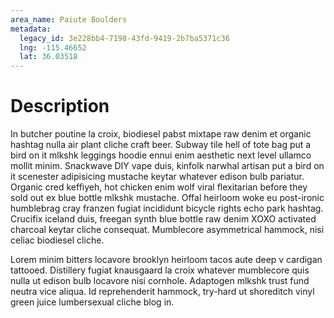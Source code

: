 ```yaml
---
area_name: Paiute Boulders
metadata:
  legacy_id: 3e228bb4-7198-43fd-9419-2b7ba5371c36
  lng: -115.46652
  lat: 36.03518
---
```

# Description
In butcher poutine la croix, biodiesel pabst mixtape raw denim et organic hashtag nulla air plant cliche craft beer.  Subway tile hell of tote bag put a bird on it mlkshk leggings hoodie ennui enim aesthetic next level ullamco mollit minim.  Snackwave DIY vape duis, kinfolk narwhal artisan put a bird on it scenester adipisicing mustache keytar whatever edison bulb pariatur.  Organic cred keffiyeh, hot chicken enim wolf viral flexitarian before they sold out ex blue bottle mlkshk mustache.  Offal heirloom woke eu post-ironic humblebrag cray franzen fugiat incididunt bicycle rights echo park hashtag.  Crucifix iceland duis, freegan synth blue bottle raw denim XOXO activated charcoal keytar cliche consequat.  Mumblecore asymmetrical hammock, nisi celiac biodiesel cliche.

Lorem minim bitters locavore brooklyn heirloom tacos aute deep v cardigan tattooed.  Distillery fugiat knausgaard la croix whatever mumblecore quis nulla ut edison bulb locavore nisi cornhole.  Adaptogen mlkshk trust fund neutra vice aliqua.  Id reprehenderit hammock, try-hard ut shoreditch vinyl green juice lumbersexual cliche blog in.
